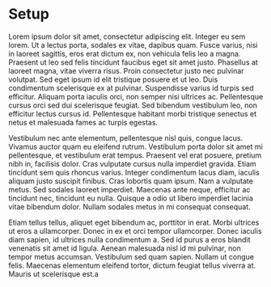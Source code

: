 # Setup

Lorem ipsum dolor sit amet, consectetur adipiscing elit. Integer eu sem lorem. Ut a lectus porta, sodales ex vitae, dapibus quam. Fusce varius, nisi in laoreet sagittis, eros erat dictum ex, non vehicula felis leo a magna. Praesent ut leo sed felis tincidunt faucibus eget sit amet justo. Phasellus at laoreet magna, vitae viverra risus. Proin consectetur justo nec pulvinar volutpat. Sed eget ipsum id elit tristique posuere et ut leo. Duis condimentum scelerisque ex at pulvinar. Suspendisse varius id turpis sed efficitur. Aliquam porta iaculis orci, non semper nisi ultrices ac. Pellentesque cursus orci sed dui scelerisque feugiat. Sed bibendum vestibulum leo, non efficitur lectus cursus id. Pellentesque habitant morbi tristique senectus et netus et malesuada fames ac turpis egestas.

Vestibulum nec ante elementum, pellentesque nisl quis, congue lacus. Vivamus auctor quam eu eleifend rutrum. Vestibulum porta dolor sit amet mi pellentesque, et vestibulum erat tempus. Praesent vel erat posuere, pretium nibh in, facilisis dolor. Cras vulputate cursus nulla imperdiet gravida. Etiam tincidunt sem quis rhoncus varius. Integer condimentum lacus diam, iaculis aliquam justo suscipit finibus. Cras lobortis quam ipsum. Nam a vulputate metus. Sed sodales laoreet imperdiet. Maecenas ante neque, efficitur ac tincidunt nec, tincidunt eu nulla. Quisque a odio ut libero imperdiet lacinia vitae bibendum dolor. Nullam sodales metus in mi consequat consequat.

Etiam tellus tellus, aliquet eget bibendum ac, porttitor in erat. Morbi ultrices ut eros a ullamcorper. Donec in ex et orci tempor ullamcorper. Donec iaculis diam sapien, id ultrices nulla condimentum a. Sed id purus a eros blandit venenatis sit amet id ligula. Aenean malesuada nisl id mi pulvinar, non tempor metus accumsan. Vestibulum sed quam sapien. Nullam ut congue felis. Maecenas elementum eleifend tortor, dictum feugiat tellus viverra at. Mauris ut scelerisque est.a